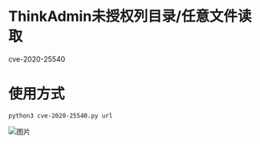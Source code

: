# ThinkAdmin未授权列目录/任意文件读取
cve-2020-25540
# 使用方式
```
python3 cve-2020-25540.py url
```
![图片](https://user-images.githubusercontent.com/49674960/167533148-31a79360-e057-4932-bc2b-08da8da4065a.png)
